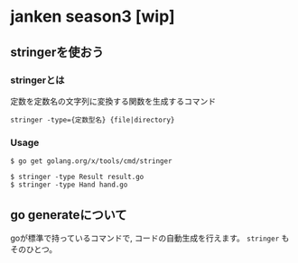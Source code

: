 # janken season3 [wip]
## stringerを使おう
### stringerとは
定数を定数名の文字列に変換する関数を生成するコマンド

```
stringer -type={定数型名} {file|directory}
```

### Usage

```
$ go get golang.org/x/tools/cmd/stringer

$ stringer -type Result result.go
$ stringer -type Hand hand.go
```

## go generateについて
goが標準で持っているコマンドで, コードの自動生成を行えます。
`stringer` もそのひとつ。
